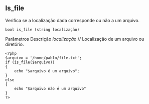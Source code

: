 ## Is_file

Verifica se a localização dada corresponde ou não a um arquivo.

```
bool is_file (string localização)
```

Parâmetros          Descrição
*localização*       // Localização de um arquivo ou diretório.

```
<?php
$arquivo = '/home/pablo/file.txt';
if (is_file($arquivo))
{
    echo "$arquivo é um arquivo";
}
else
{
    echo "$arquivo não é um arquivo"
}
?>
```